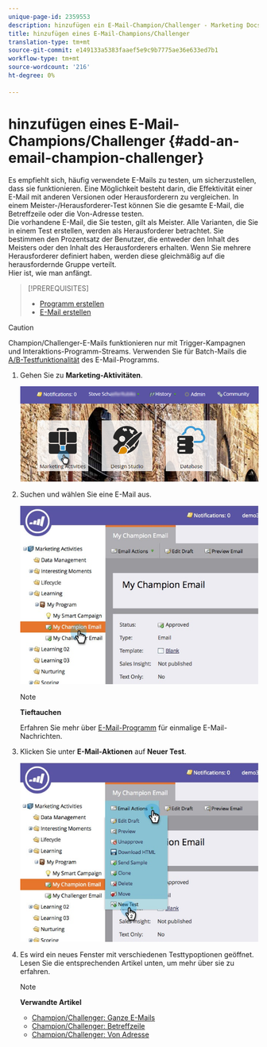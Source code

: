 ```yaml
---
unique-page-id: 2359553
description: hinzufügen ein E-Mail-Champion/Challenger - Marketing Docs - Produktdokumentation
title: hinzufügen eines E-Mail-Champions/Challenger
translation-type: tm+mt
source-git-commit: e149133a5383faaef5e9c9b7775ae36e633ed7b1
workflow-type: tm+mt
source-wordcount: '216'
ht-degree: 0%

---
```



# hinzufügen eines E-Mail-Champions/Challenger {#add-an-email-champion-challenger}

Es empfiehlt sich, häufig verwendete E-Mails zu testen, um sicherzustellen, dass sie funktionieren. Eine Möglichkeit besteht darin, die Effektivität einer E-Mail mit anderen Versionen oder Herausforderern zu vergleichen. In einem Meister-/Herausforderer-Test können Sie die gesamte E-Mail, die Betreffzeile oder die Von-Adresse testen.\
Die vorhandene E-Mail, die Sie testen, gilt als Meister. Alle Varianten, die Sie in einem Test erstellen, werden als Herausforderer betrachtet. Sie bestimmen den Prozentsatz der Benutzer, die entweder den Inhalt des Meisters oder den Inhalt des Herausforderers erhalten. Wenn Sie mehrere Herausforderer definiert haben, werden diese gleichmäßig auf die herausfordernde Gruppe verteilt.\
Hier ist, wie man anfängt.

>[!PREREQUISITES]
>
>* [Programm erstellen](../../../../../product-docs/core-marketo-concepts/programs/creating-programs/create-a-program.md)
>* [E-Mail erstellen](../../../../../product-docs/email-marketing/general/creating-an-email/create-an-email.md)

>



>[!CAUTION]
>
>Champion/Challenger-E-Mails funktionieren nur mit Trigger-Kampagnen und Interaktions-Programm-Streams. Verwenden Sie für Batch-Mails die [A/B-Testfunktionalität](../../../../../product-docs/email-marketing/email-programs/email-program-actions/email-test-a-b-test/add-an-a-b-test.md) des E-Mail-Programms.

1. Gehen Sie zu **Marketing-Aktivitäten**.

   ![](assets/login-marketing-activities.png)

1. Suchen und wählen Sie eine E-Mail aus.

   ![](assets/champion1.jpg)

   >[!NOTE]
   >
   >**Tieftauchen**
   >
   >
   >Erfahren Sie mehr über [E-Mail-Programm](http://docs.marketo.com/display/docs/email+programs) für einmalige E-Mail-Nachrichten.

1. Klicken Sie unter **E-Mail-Aktionen** auf **Neuer Test**.

   ![](assets/chmapion2.jpg)

1. Es wird ein neues Fenster mit verschiedenen Testtypoptionen geöffnet. Lesen Sie die entsprechenden Artikel unten, um mehr über sie zu erfahren.

   >[!NOTE]
   >
   >**Verwandte Artikel**
   >
   >    
   >    
   >    * [Champion/Challenger: Ganze E-Mails](champion-challenger-whole-emails.md)
   >    * [Champion/Challenger: Betreffzeile](champion-challenger-subject-line.md)
   >    * [Champion/Challenger: Von Adresse](champion-challenger-from-address.md)


